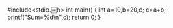 #include<stdio.￼h>
int main()
{
   int a=10,b=20,c;
   c=a+b;
   printf("Sum=%d\n",c);
   return 0;
}
